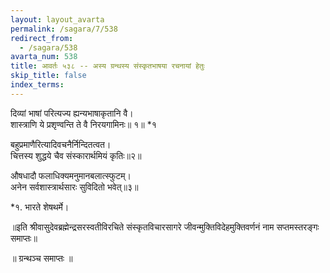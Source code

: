 ```yaml
---
layout: layout_avarta
permalink: /sagara/7/538
redirect_from:
  - /sagara/538
avarta_num: 538
title: आवर्तः ५३८ -- अस्य ग्रन्थस्य संस्कृतभाषया रचनायां हेतुः
skip_title: false
index_terms: 
---
```


दिव्यां भाषां परित्यज्य ह्यन्यभाषाकृतानि वै।  
शास्त्राणि ये प्रशृण्वन्ति ते वै निरयगामिनः॥ १॥ *१

बहुप्रमाणैरित्यादिवचनैर्निन्दितत्वत।  
चित्तस्य शुद्धये चैव संस्कारार्थमियं कृतिः॥२॥

औषधादौ फलाधिक्यमनुमानबलात्स्फुटम्।  
अनेन सर्वशास्त्रार्थसारः सुविदितो भवेत्॥३॥

<div class="footnote" markdown="1">
*१. भारते शेषथर्मे।
</div>

॥इति श्रीवासुदेवब्रह्मेन्द्रसरस्वतीविरचिते संस्कृतविचारसागरे जीवन्मुक्तिविदेहमुक्तिवर्णनं नाम सप्तमस्तरङ्गः समाप्तः॥

॥ ग्रन्थञ्च समाप्तः ॥

